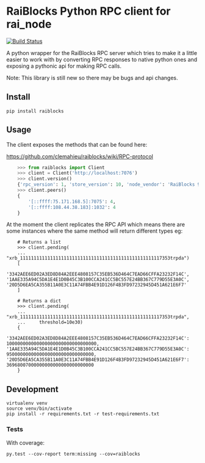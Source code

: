 # RaiBlocks Python RPC client for rai_node

[![Build Status](https://travis-ci.org/dourvaris/raiblocks-py.svg?branch=master)](https://travis-ci.org/dourvaris/raiblocks-py)

A python wrapper for the RaiBlocks RPC server which tries to make it a little
easier to work with by converting RPC responses to native python ones and
exposing a pythonic api for making RPC calls.

Note: This library is still new so there may be bugs and api changes.

## Install

```
pip install raiblocks
```

## Usage

The client exposes the methods that can be found here:

https://github.com/clemahieu/raiblocks/wiki/RPC-protocol

```python
    >>> from raiblocks import Client
    >>> client = Client('http://localhost:7076')
    >>> client.version()
    {'rpc_version': 1, 'store_version': 10, 'node_vendor': 'RaiBlocks 9.0'}
    >>> client.peers()
    {
        '[::ffff:75.171.168.5]:7075': 4,
        '[::ffff:108.44.38.183]:1032': 4
    }
```

At the moment the client replicates the RPC API which means there are some
instances where the same method will return different types eg:

```
    # Returns a list
    >>> client.pending(
    ...     "xrb_1111111111111111111111111111111111111111111111111117353trpda")
    [
        '3342AEE6ED02A3ED8D84A2EEE4808157C35EB536D464C7EAD66CFFA23232F14C', '1AAE335A94C5DA1E4E1D0B45C3B100CCA241CC5BC557E24BB367C779D55E3A0C', '20D5D6EA5CA355B11A0E3C11A74FBB4E91D126F4B3FD97232945D451A621E6F7'
    ]
```

```
    # Returns a dict
    >>> client.pending(
    ...     "xrb_1111111111111111111111111111111111111111111111111117353trpda",
    ...     threshold=10e30)
    {
        '3342AEE6ED02A3ED8D84A2EEE4808157C35EB536D464C7EAD66CFFA23232F14C': 100000000000000000000000000000000, '1AAE335A94C5DA1E4E1D0B45C3B100CCA241CC5BC557E24BB367C779D55E3A0C': 95000000000000000000000000000000, '20D5D6EA5CA355B11A0E3C11A74FBB4E91D126F4B3FD97232945D451A621E6F7': 36968007000000000000000000000000
    }
```

## Development
```
virtualenv venv
source venv/bin/activate
pip install -r requirements.txt -r test-requirements.txt
```

### Tests

With coverage:
```
py.test --cov-report term:missing --cov=raiblocks
```
